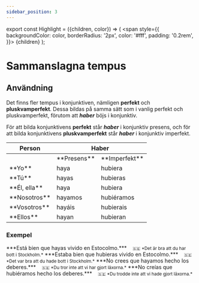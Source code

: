 ```yaml
---
sidebar_position: 3
---
```


export const Highlight = ({children, color}) => (
  <span
    style={{
      backgroundColor: color,
      borderRadius: '2px',
      color: '#fff',
      padding: '0.2rem',
    }}>
    {children}
  </span>
);

# <Highlight color="var(--highlight)">Sammanslagna tempus</Highlight>

## <Highlight color="#ff4802">Användning</Highlight>

Det finns fler tempus i konjunktiven, nämligen **perfekt** och **pluskvamperfekt**. Dessa bildas på samma sätt som i vanlig perfekt och pluskvamperfekt, förutom att ***haber*** böjs i konjunktiv. 

För att bilda konjunktivens **perfekt** står ***haber*** i konjunktiv presens, och för att bilda konjunktivens **pluskvamperfekt** står ***haber*** i konjunktiv imperfekt. 

<table>
  <thead>
    <tr>
      <th> Person</th>
      <th colspan="2"> Haber</th>
    </tr>
  </thead>
  <tbody>
    <tr>
      <td></td>
      <td>**Presens**</td>
      <td>**Imperfekt**</td>
    </tr>
    <tr>
      <td>**Yo**</td>
      <td>haya</td>
      <td>hubiera</td>
    </tr>
    <tr>
      <td>**Tú**</td>
      <td>hayas</td>
      <td>hubieras</td>
    </tr>
    <tr>
      <td>**Él, ella**</td>
      <td>haya</td>
      <td>hubiera</td>
    </tr>
    <tr>
      <td>**Nosotros**</td>
      <td>hayamos</td>
      <td>hubiéramos</td>
    </tr>
    <tr>
      <td>**Vosotros**</td>
      <td>hayáis</td>
      <td>hubierais</td>
    </tr>
    <tr>
      <td>**Ellos**</td>
      <td>hayan</td>
      <td>hubieran</td>
    </tr>
  </tbody>
</table>

### <Highlight color="#ff4802">Exempel</Highlight>
 
<div class="custom-quote">  
***Está bien que hayas vivido en Estocolmo.***   
&nbsp;&nbsp;&nbsp;<small>🇸🇪 *Det är bra att du har bott i Stockholm.*</small>    
***Estaba bien que hubieras vivido en Estocolmo.***   
&nbsp;&nbsp;&nbsp;<small>🇸🇪 *Det var bra att du hade bott i Stockholm.*</small>    
***No crees que hayamos hecho los deberes.***    
&nbsp;&nbsp;&nbsp;<small>🇸🇪 *Du tror inte att vi har gjort läxorna.*</small>     
***No creías que hubiéramos hecho los deberes.***    
&nbsp;&nbsp;&nbsp;<small>🇸🇪 *Du trodde inte att vi hade gjort läxorna.*</small> 
</div>
